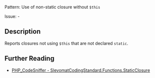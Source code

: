 Pattern: Use of non-static closure without `$this`

Issue: -

## Description

Reports closures not using `$this` that are not declared `static`.

## Further Reading

* [PHP_CodeSniffer - SlevomatCodingStandard.Functions.StaticClosure](https://github.com/slevomat/coding-standard/blob/master/doc/functions.md#slevomatcodingstandardfunctionsstaticclosure-)